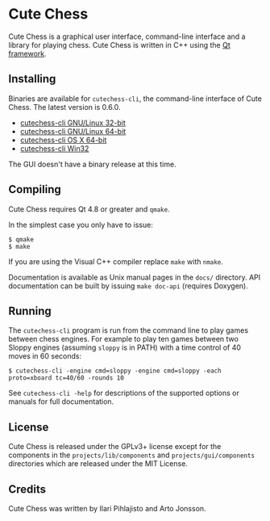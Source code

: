 Cute Chess
==========

Cute Chess is a graphical user interface, command-line interface and a library
for playing chess. Cute Chess is written in C++ using the [Qt
framework](http://qt-project.org/).

Installing
----------

Binaries are available for `cutechess-cli`, the command-line interface of Cute
Chess. The latest version is 0.6.0.

* [cutechess-cli GNU/Linux 32-bit](http://koti.mbnet.fi/~ilaripih/bin/cutechess-cli-linux32.tar.gz)
* [cutechess-cli GNU/Linux 64-bit](http://koti.mbnet.fi/~ilaripih/bin/cutechess-cli-linux64.tar.gz)
* [cutechess-cli OS X 64-bit](http://koti.mbnet.fi/~ilaripih/bin/cutechess-cli-osx.zip)
* [cutechess-cli Win32](http://koti.mbnet.fi/~ilaripih/bin/cutechess-cli-win32.zip)

The GUI doesn't have a binary release at this time.

Compiling
---------

Cute Chess requires Qt 4.8 or greater and `qmake`.

In the simplest case you only have to issue:

    $ qmake
    $ make

If you are using the Visual C++ compiler replace `make` with `nmake`.

Documentation is available as Unix manual pages in the `docs/` directory. API
documentation can be built by issuing `make doc-api` (requires Doxygen).

Running
-------

The `cutechess-cli` program is run from the command line to play games between
chess engines. For example to play ten games between two Sloppy engines
(assuming `sloppy` is in PATH) with a time control of 40 moves in 60
seconds:

    $ cutechess-cli -engine cmd=sloppy -engine cmd=sloppy -each proto=xboard tc=40/60 -rounds 10

See `cutechess-cli -help` for descriptions of the supported options or manuals
for full documentation.

License
-------

Cute Chess is released under the GPLv3+ license except for the components in
the `projects/lib/components` and `projects/gui/components` directories which
are released under the MIT License.

Credits
-------

Cute Chess was written by Ilari Pihlajisto and Arto Jonsson.
